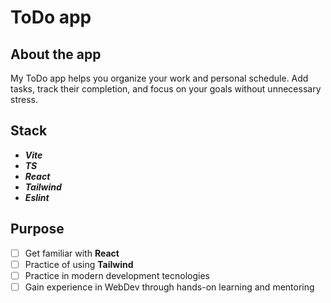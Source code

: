 # ToDo app

## About the app

My ToDo app helps you organize your work and personal schedule. Add tasks, track their completion, and focus on your goals without unnecessary stress.

## Stack

- **_Vite_**
- **_TS_**
- **_React_**
- **_Tailwind_**
- **_Eslint_**

## Purpose

- [ ] Get familiar with **React**
- [ ] Practice of using **Tailwind**
- [ ] Practice in modern development tecnologies
- [ ] Gain experience in WebDev through hands-on learning and mentoring
